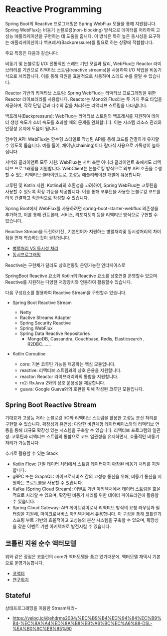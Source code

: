 # Reactive Programming

Spring Boot의 Reactive 프로그래밍은 Spring WebFlux 모듈을 통해 지원됩니다. Spring WebFlux는 비동기 논블로킹(non-blocking) 방식으로 데이터를 처리하여 고성능 애플리케이션을 구현하는 데 도움을 줍니다. 이 방식은 특히 높은 동시성을 요구하는 애플리케이션이나 백프레셔(Backpressure)를 필요로 하는 상황에 적합합니다.

주요 특징은 다음과 같습니다:

비동기 및 논블로킹 I/O: 전통적인 스레드 기반 모델과 달리, WebFlux는 Reactor 라이브러리를 기반으로 리액티브 스트림(reactive streams)을 사용하여 I/O 작업을 비동기식으로 처리합니다. 이를 통해 자원을 효율적으로 사용하며 스레드 수를 줄일 수 있습니다.

Reactor 기반의 리액티브 스트림: Spring WebFlux는 리액티브 프로그래밍을 위한 Reactor 라이브러리를 사용합니다. Reactor는 Mono와 Flux라는 두 가지 주요 타입을 제공하며, 각각 단일 값과 다수의 값을 처리하는 리액티브 스트림을 나타냅니다.

백프레셔(Backpressure): WebFlux는 리액티브 스트림의 백프레셔를 지원하여 데이터 생성 속도가 소비 속도를 초과할 때의 문제를 완화합니다. 이는 시스템 리소스 관리와 안정성 유지에 도움이 됩니다.

함수형 API: WebFlux는 함수형 스타일로 작성된 API를 통해 코드를 간결하게 유지할 수 있도록 돕습니다. 예를 들어, 체이닝(chaining)이나 람다식 사용으로 가독성이 높아집니다.

서버와 클라이언트 모두 지원: WebFlux는 서버 측뿐 아니라 클라이언트 측에서도 리액티브 프로그래밍을 지원합니다. WebClient는 논블로킹 방식으로 외부 API 호출을 수행할 수 있는 리액티브 클라이언트로, 고성능 애플리케이션 개발에 유용합니다.

코루틴 및 Kotlin 지원: Kotlin과의 호환성을 고려하여, Spring WebFlux는 코루틴을 사용할 수 있도록 확장 기능을 제공합니다. 이를 통해 코루틴을 사용한 논블로킹 코드를 더욱 간결하고 직관적으로 작성할 수 있습니다.

Spring Boot에서 WebFlux를 사용하려면 spring-boot-starter-webflux 의존성을 추가하고, 이를 통해 컨트롤러, 서비스, 리포지토리 등을 리액티브 방식으로 구현할 수 있습니다.


Reactive Stream을 도전하기전 , 기본언어가 지원하는 병렬처리및 동시성처리의 차이점을 먼저 학습하는것이 권장됩니다. 

- [병렬처리 VS 동시성 처리](https://wiki.webnori.com/display/AKKA/Terminology)
- [동시프로그래밍](https://wiki.webnori.com/display/AKKA/Future+and+Promise)


Reactive는 구현체가 달라도 상호연동및 운영가능한 인터페이스로 

SpringBoot Reactive 요소와 Kotlin의 Reactive 요소를 상호연결 운영할수 있으며
Reactive를 지원하는 다양한 저장장치와 연동하여 활용할수 있습니다.

다음 구성요소를 활용하여 Reactive Stream을 구현할수 있습니다.

- Spring Boot Reactive Stream
  - Netty
  - Ractive Streams Adapter
  - Spring Security Reactive
  - Spring WebFlux 
  - Spring Data Reactive Repositories
    - MongoDB, Cassandra, Couchbase, Redis, Elasticsearch , R2DBC.......

- Kotlin Coroutine 
  - core: 기본 코루틴 기능을 제공하는 핵심 모듈입니다. 
  - reactive: 리액티브 스트림과의 상호 운용을 지원합니다. 
  - reactor: Reactor 라이브러리와의 통합을 지원합니다. 
  - rx2: RxJava 2와의 상호 운용성을 제공합니다. 
  - guava: Google Guava와의 호환을 위해 작성된 코루틴 모듈입니다.
  
## Spring Boot Reactive Stream

기대효과
고성능 처리: 논블로킹 I/O와 리액티브 스트림을 활용한 고성능 분산 처리를 구현할 수 있습니다.
확장성과 유연성: 다양한 비관계형 데이터베이스와의 리액티브 연동을 통해 대규모 확장성 있는 시스템을 구축할 수 있습니다.
리액티브 프로그램의 일관성: 코루틴과 리액티브 스트림의 통합으로 코드 일관성을 유지하면서, 효율적인 비동기 처리가 가능합니다.

추가로 활용할 수 있는 Stack

- Kotlin Flow: 단일 데이터 처리에서 스트림 데이터까지 확장된 비동기 처리를 지원합니다.
- gRPC 또는 GraphQL: 마이크로서비스 간의 고성능 통신을 위해, 비동기 통신을 지원하는 프로토콜을 사용할 수 있습니다.
- Kafka (Spring Cloud Stream): 이벤트 기반 아키텍처에서 데이터 스트림을 효율적으로 처리할 수 있으며, 확장된 비동기 처리를 위한 데이터 파이프라인에 활용할 수 있습니다.
- Spring Cloud Gateway: API 게이트웨이로서 리액티브 방식의 요청 라우팅과 필터링을 지원해, 마이크로서비스 아키텍처에서 유용합니다.
이 구성을 통해 코틀린과 스프링 부트 기반의 효율적이고 고성능의 분산 시스템을 구축할 수 있으며, 확장성을 갖춘 이벤트 기반 아키텍처로 발전시킬 수 있습니다.
    
## 코틀린 지원 순수 액터모델

위와 같은 장점은 코틀린의 core가 액터모델을 품고 있기때문에, 액터모델 채택시 기본으로 운영가능합니다.

- [코액터](https://github.com/psmon/java-labs/tree/master/KotlinBootLabs/src/test/kotlin/com/example/kotlinbootlabs/kactor)
- [연구위치](https://wiki.webnori.com/pages/viewpage.action?pageId=93946604)

## Stateful

상태프로그래밍을 이용한 Stream처리~

- https://velog.io/@ehdrms2034/%EC%B9%B4%ED%94%84%EC%B9%B4-%EC%8A%A4%ED%8A%B8%EB%A6%BC%EC%A6%88-DSL-%EA%B0%9C%EB%85%90
